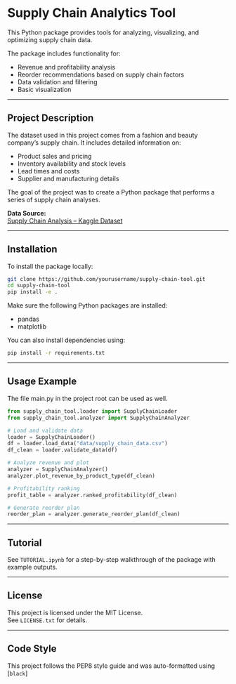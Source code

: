 # Supply Chain Analytics Tool

This Python package provides tools for analyzing, visualizing, and optimizing supply chain data.

The package includes functionality for:
- Revenue and profitability analysis
- Reorder recommendations based on supply chain factors
- Data validation and filtering
- Basic visualization

---

## Project Description

The dataset used in this project comes from a fashion and beauty company’s supply chain. It includes detailed information on:

- Product sales and pricing
- Inventory availability and stock levels
- Lead times and costs
- Supplier and manufacturing details

The goal of the project was to create a Python package that performs a series of supply chain analyses.

**Data Source:**  
[Supply Chain Analysis – Kaggle Dataset](https://www.kaggle.com/datasets/harshsingh2209/supply-chain-analysis)

---

## Installation

To install the package locally:

```bash
git clone https://github.com/yourusername/supply-chain-tool.git
cd supply-chain-tool
pip install -e .
```

Make sure the following Python packages are installed:

- pandas
- matplotlib

You can also install dependencies using:

```bash
pip install -r requirements.txt
```

---

## Usage Example

The file main.py in the project root can be used as well.

```python
from supply_chain_tool.loader import SupplyChainLoader
from supply_chain_tool.analyzer import SupplyChainAnalyzer

# Load and validate data
loader = SupplyChainLoader()
df = loader.load_data("data/supply_chain_data.csv")
df_clean = loader.validate_data(df)

# Analyze revenue and plot
analyzer = SupplyChainAnalyzer()
analyzer.plot_revenue_by_product_type(df_clean)

# Profitability ranking
profit_table = analyzer.ranked_profitability(df_clean)

# Generate reorder plan
reorder_plan = analyzer.generate_reorder_plan(df_clean)
```

---

## Tutorial

See `TUTORIAL.ipynb` for a step-by-step walkthrough of the package with example outputs.

---

## License

This project is licensed under the MIT License.  
See `LICENSE.txt` for details.

---

## Code Style

This project follows the PEP8 style guide and was auto-formatted using [`black`]
